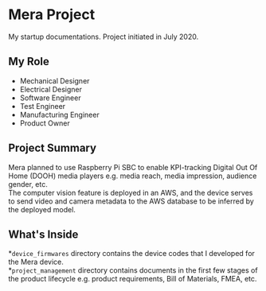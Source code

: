 # Mera Project #
My startup documentations. Project initiated in July 2020.

## My Role ##
- Mechanical Designer
- Electrical Designer
- Software Engineer
- Test Engineer
- Manufacturing Engineer
- Product Owner

## Project Summary ##
Mera planned to use Raspberry Pi SBC to enable KPI-tracking Digital Out Of Home (DOOH) media players e.g. media reach, media impression, audience gender, etc.\
The computer vision feature is deployed in an AWS, and the device serves to send video and camera metadata to the AWS database to be inferred by the deployed model.

## What's Inside ##
*`device_firmwares` directory contains the device codes that I developed for the Mera device.\
*`project_management` directory contains documents in the first few stages of the product lifecycle e.g. product requirements, Bill of Materials, FMEA, etc.
